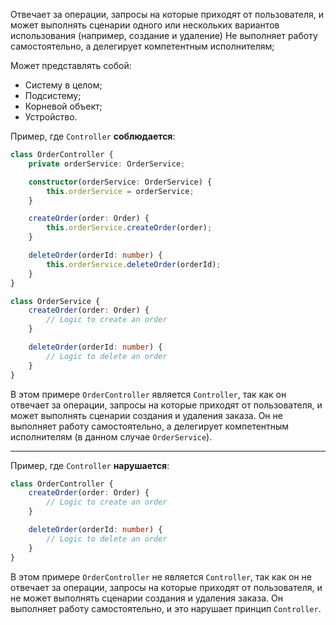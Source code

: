 Отвечает за операции, запросы на которые приходят от пользователя, и может выполнять сценарии одного или нескольких вариантов использования (например, создание и удаление) Не выполняет работу самостоятельно, а делегирует компетентным исполнителям;

Может представлять собой:

- Систему в целом;
- Подсистему;
- Корневой объект;
- Устройство.


Пример, где `Controller` **соблюдается**:

```ts
class OrderController {
    private orderService: OrderService;

    constructor(orderService: OrderService) {
        this.orderService = orderService;
    }

    createOrder(order: Order) {
        this.orderService.createOrder(order);
    }

    deleteOrder(orderId: number) {
        this.orderService.deleteOrder(orderId);
    }
}

class OrderService {
    createOrder(order: Order) {
        // Logic to create an order
    }

    deleteOrder(orderId: number) {
        // Logic to delete an order
    }
}
```

В этом примере `OrderController` является `Controller`, так как он отвечает за операции, запросы на которые приходят от пользователя, и может выполнять сценарии создания и удаления заказа. Он не выполняет работу самостоятельно, а делегирует компетентным исполнителям (в данном случае `OrderService`).

---

Пример, где `Controller` **нарушается**:

```ts
class OrderController {
    createOrder(order: Order) {
        // Logic to create an order
    }

    deleteOrder(orderId: number) {
        // Logic to delete an order
    }
}
```

В этом примере `OrderController` не является `Controller`, так как он не отвечает за операции, запросы на которые приходят от пользователя, и не может выполнять сценарии создания и удаления заказа. Он выполняет работу самостоятельно, и это нарушает принцип `Controller`.